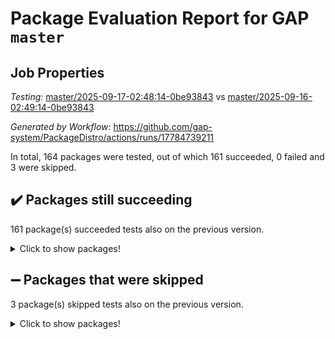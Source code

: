 # Package Evaluation Report for GAP `master`

## Job Properties

*Testing:* [master/2025-09-17-02:48:14-0be93843](https://github.com/gap-system/PackageDistro/blob/data/reports/master/2025-09-17-02:48:14-0be93843) vs [master/2025-09-16-02:49:14-0be93843](https://github.com/gap-system/PackageDistro/blob/data/reports/master/2025-09-16-02:49:14-0be93843)

*Generated by Workflow:* https://github.com/gap-system/PackageDistro/actions/runs/17784739211

In total, 164 packages were tested, out of which 161 succeeded, 0 failed and 3 were skipped.

## :heavy_check_mark: Packages still succeeding

161 package(s) succeeded tests also on the previous version.
<details><summary>Click to show packages!</summary>

- 4ti2interface 2024.11-01 [(success)](https://github.com/gap-system/PackageDistro/actions/runs/17784739211/job/50550420826)
- ace 5.7.0 [(success)](https://github.com/gap-system/PackageDistro/actions/runs/17784739211/job/50550420842)
- aclib 1.3.3 [(success)](https://github.com/gap-system/PackageDistro/actions/runs/17784739211/job/50550420829)
- agt 0.3.1 [(success)](https://github.com/gap-system/PackageDistro/actions/runs/17784739211/job/50550420831)
- alco 1.1.2 [(success)](https://github.com/gap-system/PackageDistro/actions/runs/17784739211/job/50550420838)
- alnuth 3.2.1 [(success)](https://github.com/gap-system/PackageDistro/actions/runs/17784739211/job/50550420851)
- anupq 3.3.2 [(success)](https://github.com/gap-system/PackageDistro/actions/runs/17784739211/job/50550420833)
- atlasrep 2.1.9 [(success)](https://github.com/gap-system/PackageDistro/actions/runs/17784739211/job/50550420854)
- autodoc 2025.05.09 [(success)](https://github.com/gap-system/PackageDistro/actions/runs/17784739211/job/50550420834)
- automata 1.16 [(success)](https://github.com/gap-system/PackageDistro/actions/runs/17784739211/job/50550420858)
- automgrp 1.3.3 [(success)](https://github.com/gap-system/PackageDistro/actions/runs/17784739211/job/50550420857)
- autpgrp 1.11.1 [(success)](https://github.com/gap-system/PackageDistro/actions/runs/17784739211/job/50550420836)
- cap 2025.08-03 [(success)](https://github.com/gap-system/PackageDistro/actions/runs/17784739211/job/50550420871)
- caratinterface 2.3.7 [(success)](https://github.com/gap-system/PackageDistro/actions/runs/17784739211/job/50550420835)
- cddinterface 2025.06.24 [(success)](https://github.com/gap-system/PackageDistro/actions/runs/17784739211/job/50550420856)
- circle 1.6.6 [(success)](https://github.com/gap-system/PackageDistro/actions/runs/17784739211/job/50550420844)
- classicpres 1.22 [(success)](https://github.com/gap-system/PackageDistro/actions/runs/17784739211/job/50550420841)
- cohomolo 1.6.11 [(success)](https://github.com/gap-system/PackageDistro/actions/runs/17784739211/job/50550420882)
- congruence 1.2.7 [(success)](https://github.com/gap-system/PackageDistro/actions/runs/17784739211/job/50550420864)
- corefreesub 0.6 [(success)](https://github.com/gap-system/PackageDistro/actions/runs/17784739211/job/50550420859)
- corelg 1.57 [(success)](https://github.com/gap-system/PackageDistro/actions/runs/17784739211/job/50550420860)
- crime 1.6 [(success)](https://github.com/gap-system/PackageDistro/actions/runs/17784739211/job/50550420876)
- crisp 1.4.8 [(success)](https://github.com/gap-system/PackageDistro/actions/runs/17784739211/job/50550420863)
- crypting 0.10.6 [(success)](https://github.com/gap-system/PackageDistro/actions/runs/17784739211/job/50550420881)
- cryst 4.1.29 [(success)](https://github.com/gap-system/PackageDistro/actions/runs/17784739211/job/50550420870)
- crystcat 1.1.10 [(success)](https://github.com/gap-system/PackageDistro/actions/runs/17784739211/job/50550420868)
- ctbllib 1.3.11 [(success)](https://github.com/gap-system/PackageDistro/actions/runs/17784739211/job/50550420875)
- cubefree 1.21 [(success)](https://github.com/gap-system/PackageDistro/actions/runs/17784739211/job/50550420883)
- curlinterface 2.4.2 [(success)](https://github.com/gap-system/PackageDistro/actions/runs/17784739211/job/50550420873)
- cvec 2.8.4 [(success)](https://github.com/gap-system/PackageDistro/actions/runs/17784739211/job/50550420886)
- datastructures 0.3.3 [(success)](https://github.com/gap-system/PackageDistro/actions/runs/17784739211/job/50550420897)
- deepthought 1.0.9 [(success)](https://github.com/gap-system/PackageDistro/actions/runs/17784739211/job/50550420890)
- design 1.8.2 [(success)](https://github.com/gap-system/PackageDistro/actions/runs/17784739211/job/50550420898)
- difsets 2.3.1 [(success)](https://github.com/gap-system/PackageDistro/actions/runs/17784739211/job/50550420891)
- digraphs 1.12.1 [(success)](https://github.com/gap-system/PackageDistro/actions/runs/17784739211/job/50550420899)
- edim 1.3.8 [(success)](https://github.com/gap-system/PackageDistro/actions/runs/17784739211/job/50550420889)
- example 4.4.1 [(success)](https://github.com/gap-system/PackageDistro/actions/runs/17784739211/job/50550420893)
- examplesforhomalg 2023.10-01 [(success)](https://github.com/gap-system/PackageDistro/actions/runs/17784739211/job/50550420916)
- factint 1.6.3 [(success)](https://github.com/gap-system/PackageDistro/actions/runs/17784739211/job/50550420923)
- ferret 1.0.15 [(success)](https://github.com/gap-system/PackageDistro/actions/runs/17784739211/job/50550420901)
- fga 1.5.0 [(success)](https://github.com/gap-system/PackageDistro/actions/runs/17784739211/job/50550420909)
- fining 1.5.6 [(success)](https://github.com/gap-system/PackageDistro/actions/runs/17784739211/job/50550420925)
- float 1.0.9 [(success)](https://github.com/gap-system/PackageDistro/actions/runs/17784739211/job/50550420922)
- format 1.4.4 [(success)](https://github.com/gap-system/PackageDistro/actions/runs/17784739211/job/50550420921)
- forms 1.2.13 [(success)](https://github.com/gap-system/PackageDistro/actions/runs/17784739211/job/50550420919)
- fplsa 1.2.7 [(success)](https://github.com/gap-system/PackageDistro/actions/runs/17784739211/job/50550420930)
- fr 2.4.13 [(success)](https://github.com/gap-system/PackageDistro/actions/runs/17784739211/job/50550420915)
- francy 2.0.3 [(success)](https://github.com/gap-system/PackageDistro/actions/runs/17784739211/job/50550420934)
- fwtree 1.3 [(success)](https://github.com/gap-system/PackageDistro/actions/runs/17784739211/job/50550420937)
- gapdoc 1.6.7 [(success)](https://github.com/gap-system/PackageDistro/actions/runs/17784739211/job/50550420945)
- gauss 2024.11-01 [(success)](https://github.com/gap-system/PackageDistro/actions/runs/17784739211/job/50550420931)
- gaussforhomalg 2024.08-01 [(success)](https://github.com/gap-system/PackageDistro/actions/runs/17784739211/job/50550420935)
- gbnp 1.1.0 [(success)](https://github.com/gap-system/PackageDistro/actions/runs/17784739211/job/50550420944)
- generalizedmorphismsforcap 2025.08-01 [(success)](https://github.com/gap-system/PackageDistro/actions/runs/17784739211/job/50550420958)
- genss 1.6.9 [(success)](https://github.com/gap-system/PackageDistro/actions/runs/17784739211/job/50550420957)
- gradedmodules 2024.12-01 [(success)](https://github.com/gap-system/PackageDistro/actions/runs/17784739211/job/50550420940)
- gradedringforhomalg 2024.07-01 [(success)](https://github.com/gap-system/PackageDistro/actions/runs/17784739211/job/50550420950)
- grape 4.9.3 [(success)](https://github.com/gap-system/PackageDistro/actions/runs/17784739211/job/50550420942)
- groupoids 1.79 [(success)](https://github.com/gap-system/PackageDistro/actions/runs/17784739211/job/50550421021)
- grpconst 2.6.5 [(success)](https://github.com/gap-system/PackageDistro/actions/runs/17784739211/job/50550420948)
- guarana 0.96.3 [(success)](https://github.com/gap-system/PackageDistro/actions/runs/17784739211/job/50550420947)
- guava 3.20 [(success)](https://github.com/gap-system/PackageDistro/actions/runs/17784739211/job/50550420959)
- hap 1.70 [(success)](https://github.com/gap-system/PackageDistro/actions/runs/17784739211/job/50550420955)
- hapcryst 0.1.15 [(success)](https://github.com/gap-system/PackageDistro/actions/runs/17784739211/job/50550420949)
- hecke 1.5.4 [(success)](https://github.com/gap-system/PackageDistro/actions/runs/17784739211/job/50550420961)
- help 4.0 [(success)](https://github.com/gap-system/PackageDistro/actions/runs/17784739211/job/50550420995)
- homalg 2024.01-01 [(success)](https://github.com/gap-system/PackageDistro/actions/runs/17784739211/job/50550420968)
- homalgtocas 2025.08-01 [(success)](https://github.com/gap-system/PackageDistro/actions/runs/17784739211/job/50550420972)
- ibnp 0.17 [(success)](https://github.com/gap-system/PackageDistro/actions/runs/17784739211/job/50550420971)
- idrel 2.48 [(success)](https://github.com/gap-system/PackageDistro/actions/runs/17784739211/job/50550420990)
- images 1.3.3 [(success)](https://github.com/gap-system/PackageDistro/actions/runs/17784739211/job/50550420982)
- inducereduce 1.1 [(success)](https://github.com/gap-system/PackageDistro/actions/runs/17784739211/job/50550420993)
- intpic 0.4.0 [(success)](https://github.com/gap-system/PackageDistro/actions/runs/17784739211/job/50550420975)
- io 4.9.3 [(success)](https://github.com/gap-system/PackageDistro/actions/runs/17784739211/job/50550420981)
- io_forhomalg 2023.02-04 [(success)](https://github.com/gap-system/PackageDistro/actions/runs/17784739211/job/50550420980)
- irredsol 1.4.4 [(success)](https://github.com/gap-system/PackageDistro/actions/runs/17784739211/job/50550420983)
- json 2.2.3 [(success)](https://github.com/gap-system/PackageDistro/actions/runs/17784739211/job/50550420989)
- jupyterkernel 1.5.1 [(success)](https://github.com/gap-system/PackageDistro/actions/runs/17784739211/job/50550420991)
- jupyterviz 1.5.6 [(success)](https://github.com/gap-system/PackageDistro/actions/runs/17784739211/job/50550420999)
- kan 1.37 [(success)](https://github.com/gap-system/PackageDistro/actions/runs/17784739211/job/50550420998)
- kbmag 1.5.11 [(success)](https://github.com/gap-system/PackageDistro/actions/runs/17784739211/job/50550420992)
- laguna 3.9.7 [(success)](https://github.com/gap-system/PackageDistro/actions/runs/17784739211/job/50550421002)
- liealgdb 2.2.1 [(success)](https://github.com/gap-system/PackageDistro/actions/runs/17784739211/job/50550421000)
- liepring 2.9.1 [(success)](https://github.com/gap-system/PackageDistro/actions/runs/17784739211/job/50550421031)
- liering 2.4.2 [(success)](https://github.com/gap-system/PackageDistro/actions/runs/17784739211/job/50550420994)
- linearalgebraforcap 2025.08-02 [(success)](https://github.com/gap-system/PackageDistro/actions/runs/17784739211/job/50550421015)
- lins 0.9 [(success)](https://github.com/gap-system/PackageDistro/actions/runs/17784739211/job/50550421011)
- localizeringforhomalg 2023.10-01 [(success)](https://github.com/gap-system/PackageDistro/actions/runs/17784739211/job/50550421005)
- loops 3.4.4 [(success)](https://github.com/gap-system/PackageDistro/actions/runs/17784739211/job/50550421014)
- lpres 1.1.1 [(success)](https://github.com/gap-system/PackageDistro/actions/runs/17784739211/job/50550421029)
- majoranaalgebras 1.5.2 [(success)](https://github.com/gap-system/PackageDistro/actions/runs/17784739211/job/50550421001)
- mapclass 1.4.6 [(success)](https://github.com/gap-system/PackageDistro/actions/runs/17784739211/job/50550421024)
- matgrp 0.72 [(success)](https://github.com/gap-system/PackageDistro/actions/runs/17784739211/job/50550421036)
- matricesforhomalg 2025.09-01 [(success)](https://github.com/gap-system/PackageDistro/actions/runs/17784739211/job/50550421008)
- modisom 3.0.0 [(success)](https://github.com/gap-system/PackageDistro/actions/runs/17784739211/job/50550421030)
- modulepresentationsforcap 2025.08-02 [(success)](https://github.com/gap-system/PackageDistro/actions/runs/17784739211/job/50550421034)
- modules 2024.12-01 [(success)](https://github.com/gap-system/PackageDistro/actions/runs/17784739211/job/50550421026)
- monoidalcategories 2025.08-02 [(success)](https://github.com/gap-system/PackageDistro/actions/runs/17784739211/job/50550421037)
- nconvex 2024.12-01 [(success)](https://github.com/gap-system/PackageDistro/actions/runs/17784739211/job/50550421042)
- nilmat 1.4.2 [(success)](https://github.com/gap-system/PackageDistro/actions/runs/17784739211/job/50550421023)
- nock 1.5 [(success)](https://github.com/gap-system/PackageDistro/actions/runs/17784739211/job/50550421020)
- normalizinterface 1.4.1 [(success)](https://github.com/gap-system/PackageDistro/actions/runs/17784739211/job/50550421033)
- nq 2.5.11 [(success)](https://github.com/gap-system/PackageDistro/actions/runs/17784739211/job/50550421047)
- numericalsgps 1.4.0 [(success)](https://github.com/gap-system/PackageDistro/actions/runs/17784739211/job/50550421050)
- openmath 11.5.3 [(success)](https://github.com/gap-system/PackageDistro/actions/runs/17784739211/job/50550421052)
- orb 5.0.1 [(success)](https://github.com/gap-system/PackageDistro/actions/runs/17784739211/job/50550421060)
- packagemanager 1.6.3 [(success)](https://github.com/gap-system/PackageDistro/actions/runs/17784739211/job/50550421043)
- patternclass 2.4.5 [(success)](https://github.com/gap-system/PackageDistro/actions/runs/17784739211/job/50550421057)
- permut 2.0.5 [(success)](https://github.com/gap-system/PackageDistro/actions/runs/17784739211/job/50550421054)
- polenta 1.3.11 [(success)](https://github.com/gap-system/PackageDistro/actions/runs/17784739211/job/50550421056)
- polycyclic 2.17 [(success)](https://github.com/gap-system/PackageDistro/actions/runs/17784739211/job/50550421068)
- polymaking 0.8.7 [(success)](https://github.com/gap-system/PackageDistro/actions/runs/17784739211/job/50550421058)
- primgrp 4.0.0 [(success)](https://github.com/gap-system/PackageDistro/actions/runs/17784739211/job/50550421063)
- profiling 2.6.2 [(success)](https://github.com/gap-system/PackageDistro/actions/runs/17784739211/job/50550421064)
- qdistrnd 0.9.5 [(success)](https://github.com/gap-system/PackageDistro/actions/runs/17784739211/job/50550421059)
- qpa 1.35 [(success)](https://github.com/gap-system/PackageDistro/actions/runs/17784739211/job/50550421114)
- quagroup 1.8.4 [(success)](https://github.com/gap-system/PackageDistro/actions/runs/17784739211/job/50550421049)
- radiroot 2.9 [(success)](https://github.com/gap-system/PackageDistro/actions/runs/17784739211/job/50550421075)
- rcwa 4.7.1 [(success)](https://github.com/gap-system/PackageDistro/actions/runs/17784739211/job/50550421074)
- rds 1.8 [(success)](https://github.com/gap-system/PackageDistro/actions/runs/17784739211/job/50550421072)
- recog 1.4.4 [(success)](https://github.com/gap-system/PackageDistro/actions/runs/17784739211/job/50550421101)
- repndecomp 1.3.1 [(success)](https://github.com/gap-system/PackageDistro/actions/runs/17784739211/job/50550421089)
- repsn 3.1.2 [(success)](https://github.com/gap-system/PackageDistro/actions/runs/17784739211/job/50550421090)
- resclasses 4.7.3 [(success)](https://github.com/gap-system/PackageDistro/actions/runs/17784739211/job/50550421095)
- ringsforhomalg 2024.11-02 [(success)](https://github.com/gap-system/PackageDistro/actions/runs/17784739211/job/50550421099)
- sco 2023.08-01 [(success)](https://github.com/gap-system/PackageDistro/actions/runs/17784739211/job/50550421106)
- scscp 2.4.4 [(success)](https://github.com/gap-system/PackageDistro/actions/runs/17784739211/job/50550421112)
- semigroups 5.5.4 [(success)](https://github.com/gap-system/PackageDistro/actions/runs/17784739211/job/50550421107)
- sglppow 2.4 [(success)](https://github.com/gap-system/PackageDistro/actions/runs/17784739211/job/50550421100)
- sgpviz 0.999.6 [(success)](https://github.com/gap-system/PackageDistro/actions/runs/17784739211/job/50550421108)
- simpcomp 2.1.14 [(success)](https://github.com/gap-system/PackageDistro/actions/runs/17784739211/job/50550421102)
- singular 2025.08.26 [(success)](https://github.com/gap-system/PackageDistro/actions/runs/17784739211/job/50550421121)
- sl2reps 1.1 [(success)](https://github.com/gap-system/PackageDistro/actions/runs/17784739211/job/50550421119)
- sla 1.6.2 [(success)](https://github.com/gap-system/PackageDistro/actions/runs/17784739211/job/50550421104)
- smallantimagmas 0.4.1 [(success)](https://github.com/gap-system/PackageDistro/actions/runs/17784739211/job/50550421109)
- smallgrp 1.5.4 [(success)](https://github.com/gap-system/PackageDistro/actions/runs/17784739211/job/50550421105)
- smallsemi 0.7.2 [(success)](https://github.com/gap-system/PackageDistro/actions/runs/17784739211/job/50550421116)
- sonata 2.9.6 [(success)](https://github.com/gap-system/PackageDistro/actions/runs/17784739211/job/50550421134)
- sophus 1.27 [(success)](https://github.com/gap-system/PackageDistro/actions/runs/17784739211/job/50550421154)
- sotgrps 1.3 [(success)](https://github.com/gap-system/PackageDistro/actions/runs/17784739211/job/50550421136)
- spinsym 1.5.2 [(success)](https://github.com/gap-system/PackageDistro/actions/runs/17784739211/job/50550421152)
- standardff 1.0 [(success)](https://github.com/gap-system/PackageDistro/actions/runs/17784739211/job/50550421146)
- symbcompcc 1.3.2 [(success)](https://github.com/gap-system/PackageDistro/actions/runs/17784739211/job/50550421143)
- thelma 1.3 [(success)](https://github.com/gap-system/PackageDistro/actions/runs/17784739211/job/50550421139)
- tomlib 1.2.11 [(success)](https://github.com/gap-system/PackageDistro/actions/runs/17784739211/job/50550421153)
- toolsforhomalg 2025.05-01 [(success)](https://github.com/gap-system/PackageDistro/actions/runs/17784739211/job/50550421158)
- toric 1.9.6 [(success)](https://github.com/gap-system/PackageDistro/actions/runs/17784739211/job/50550421178)
- transgrp 3.6.5 [(success)](https://github.com/gap-system/PackageDistro/actions/runs/17784739211/job/50550421171)
- typeset 1.2.3 [(success)](https://github.com/gap-system/PackageDistro/actions/runs/17784739211/job/50550421177)
- ugaly 4.1.3 [(success)](https://github.com/gap-system/PackageDistro/actions/runs/17784739211/job/50550421195)
- unipot 1.6 [(success)](https://github.com/gap-system/PackageDistro/actions/runs/17784739211/job/50550421182)
- unitlib 5.0.0 [(success)](https://github.com/gap-system/PackageDistro/actions/runs/17784739211/job/50550421161)
- utils 0.92 [(success)](https://github.com/gap-system/PackageDistro/actions/runs/17784739211/job/50550421160)
- uuid 0.7 [(success)](https://github.com/gap-system/PackageDistro/actions/runs/17784739211/job/50550421179)
- walrus 0.9991 [(success)](https://github.com/gap-system/PackageDistro/actions/runs/17784739211/job/50550421172)
- wedderga 4.11.1 [(success)](https://github.com/gap-system/PackageDistro/actions/runs/17784739211/job/50550421174)
- wpe 0.8 [(success)](https://github.com/gap-system/PackageDistro/actions/runs/17784739211/job/50550421186)
- xmod 2.95 [(success)](https://github.com/gap-system/PackageDistro/actions/runs/17784739211/job/50550421166)
- xmodalg 1.32 [(success)](https://github.com/gap-system/PackageDistro/actions/runs/17784739211/job/50550421196)
- yangbaxter 0.10.7 [(success)](https://github.com/gap-system/PackageDistro/actions/runs/17784739211/job/50550421184)
- zeromqinterface 0.17 [(success)](https://github.com/gap-system/PackageDistro/actions/runs/17784739211/job/50550421183)
</details>

## :heavy_minus_sign: Packages that were skipped

3 package(s) skipped tests also on the previous version.
<details><summary>Click to show packages!</summary>

- browse 1.8.21 [(skipped)](https://github.com/gap-system/PackageDistro/actions/runs/17784739211/job/50550031122)
- itc 1.5.1 [(skipped)](https://github.com/gap-system/PackageDistro/actions/runs/17784739211/job/50550031122)
- xgap 4.33 [(skipped)](https://github.com/gap-system/PackageDistro/actions/runs/17784739211/job/50550031122)
</details>

